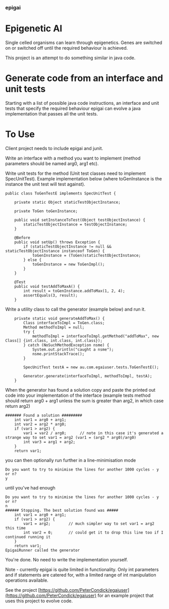 ### epigai

# Epigenetic AI

Single celled organisms can learn through epigenetics. Genes are switched on or switched off until the required behaviour is achieved.

This project is an attempt to do something similar in java code.

# Generate code from an interface and unit tests

Starting with a list of possible java code instructions, an interface and unit tests that specify the required behaviour epigai can evolve a
java implementation that passes all the unit tests.

# To Use

Client project needs to include epigai and junit.

Write an interface with a method you want to implement (method parameters should be named arg0, arg1 etc).

Write unit tests for the method (Unit test classes need to implement SpecUnitTest). Example implementation below (where toGenInstance is the instance the unit test will test against).

```
public class ToGenTestE implements SpecUnitTest {

	private static Object staticTestObjectInstance;
	
	private ToGen toGenInstance;
	
	public void setInstanceToTest(Object testObjectInstance) {
		staticTestObjectInstance = testObjectInstance;
	}
	
	@Before
	public void setUp() throws Exception {
		if (staticTestObjectInstance != null && staticTestObjectInstance instanceof ToGen) {
			toGenInstance = (ToGen)staticTestObjectInstance;
		} else {
			toGenInstance = new ToGenImpl();
		}
	}
	
	@Test
	public void testAddToMaxA() {
		int result = toGenInstance.addToMax(1, 2, 4);
		assertEquals(3, result);
	}
```

Write a utility class to call the generator (example below) and run it.

```
	private static void generateAddToMax() {
		Class interfaceToImpl = ToGen.class;
		Method methodToImpl = null;
		try {
			methodToImpl = interfaceToImpl.getMethod("addToMax", new Class[] {int.class, int.class, int.class});
		} catch (NoSuchMethodException nsme) {
			System.out.println("caught a nsme");
			nsme.printStackTrace();
		}
		
		SpecUnitTest testA = new au.com.egaiuser.tests.ToGenTestE();
		
		Generator.generate(interfaceToImpl, methodToImpl, testA);
	}
```

When the generator has found a solution copy and paste the printed out code into your implementation of the interface
(example tests method should return arg0 + arg1 unless the sum is greater than arg2, in which case return arg2)

```
####### Found a solution #########
    int var1 = arg0 + arg1;
    int var2 = arg2 * arg0;
    if (var1 > arg2) {
        var1 = var2 / arg0;      // note in this case it's generated a strange way to set var1 = arg2 (var1 = (arg2 * arg0)/arg0)
        int var3 = arg1 + arg2;
    }
    return var1;
```

you can then optionally run further in a line-minimisation mode

```
Do you want to try to minimise the lines for another 1000 cycles - y or n?
y
```

until you've had enough

```
Do you want to try to minimise the lines for another 1000 cycles - y or n?
n
###### Stopping. The best solution found was #####
    int var1 = arg0 + arg1;
    if (var1 > arg2) {
        var1 = arg2;        // much simpler way to set var1 = arg2 this time
        int var2 = 0;       // could get it to drop this line too if I continued running it
    }
    return var1;
EpigaiRunner called the generator
```


You're done. No need to write the implementation yourself.





Note - currently epigai is quite limited in functionality. Only int parameters and if statements are catered for, with a limited range of int manipulation operations available.

See the project [https://github.com/PeterCondick/egaiuser](https://github.com/PeterCondick/egaiuser) for an example project that uses this project to evolve code.





